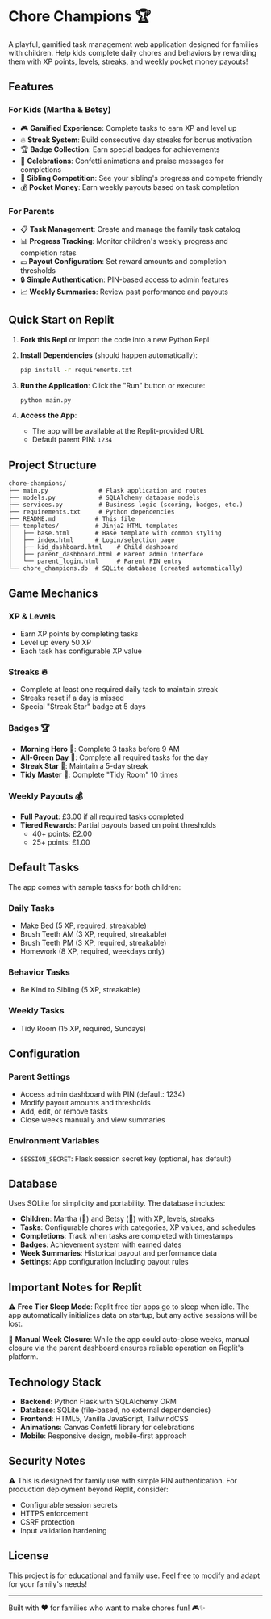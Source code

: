 # Chore Champions 🏆

A playful, gamified task management web application designed for families with children. Help kids complete daily chores and behaviors by rewarding them with XP points, levels, streaks, and weekly pocket money payouts!

## Features

### For Kids (Martha & Betsy)
- 🎮 **Gamified Experience**: Complete tasks to earn XP and level up
- 🔥 **Streak System**: Build consecutive day streaks for bonus motivation  
- 🏆 **Badge Collection**: Earn special badges for achievements
- 🎉 **Celebrations**: Confetti animations and praise messages for completions
- 👥 **Sibling Competition**: See your sibling's progress and compete friendly
- 💰 **Pocket Money**: Earn weekly payouts based on task completion

### For Parents
- 📋 **Task Management**: Create and manage the family task catalog
- 📊 **Progress Tracking**: Monitor children's weekly progress and completion rates
- 💷 **Payout Configuration**: Set reward amounts and completion thresholds
- 🔒 **Simple Authentication**: PIN-based access to admin features
- 📈 **Weekly Summaries**: Review past performance and payouts

## Quick Start on Replit

1. **Fork this Repl** or import the code into a new Python Repl

2. **Install Dependencies** (should happen automatically):
   ```bash
   pip install -r requirements.txt
   ```

3. **Run the Application**:
   Click the "Run" button or execute:
   ```bash
   python main.py
   ```

4. **Access the App**:
   - The app will be available at the Replit-provided URL
   - Default parent PIN: `1234`

## Project Structure

```
chore-champions/
├── main.py              # Flask application and routes
├── models.py            # SQLAlchemy database models
├── services.py          # Business logic (scoring, badges, etc.)
├── requirements.txt     # Python dependencies
├── README.md           # This file
├── templates/          # Jinja2 HTML templates
│   ├── base.html       # Base template with common styling
│   ├── index.html      # Login/selection page
│   ├── kid_dashboard.html    # Child dashboard
│   ├── parent_dashboard.html # Parent admin interface
│   └── parent_login.html     # Parent PIN entry
└── chore_champions.db  # SQLite database (created automatically)
```

## Game Mechanics

### XP & Levels
- Earn XP points by completing tasks
- Level up every 50 XP
- Each task has configurable XP value

### Streaks 🔥
- Complete at least one required daily task to maintain streak
- Streaks reset if a day is missed
- Special "Streak Star" badge at 5 days

### Badges 🏆
- **Morning Hero** 🥇: Complete 3 tasks before 9 AM
- **All-Green Day** 💯: Complete all required tasks for the day
- **Streak Star** 🌟: Maintain a 5-day streak
- **Tidy Master** 🧹: Complete "Tidy Room" 10 times

### Weekly Payouts 💰
- **Full Payout**: £3.00 if all required tasks completed
- **Tiered Rewards**: Partial payouts based on point thresholds
  - 40+ points: £2.00
  - 25+ points: £1.00

## Default Tasks

The app comes with sample tasks for both children:

### Daily Tasks
- Make Bed (5 XP, required, streakable)
- Brush Teeth AM (3 XP, required, streakable)  
- Brush Teeth PM (3 XP, required, streakable)
- Homework (8 XP, required, weekdays only)

### Behavior Tasks
- Be Kind to Sibling (5 XP, streakable)

### Weekly Tasks
- Tidy Room (15 XP, required, Sundays)

## Configuration

### Parent Settings
- Access admin dashboard with PIN (default: 1234)
- Modify payout amounts and thresholds
- Add, edit, or remove tasks
- Close weeks manually and view summaries

### Environment Variables
- `SESSION_SECRET`: Flask session secret key (optional, has default)

## Database

Uses SQLite for simplicity and portability. The database includes:
- **Children**: Martha (🦊) and Betsy (🐣) with XP, levels, streaks
- **Tasks**: Configurable chores with categories, XP values, and schedules
- **Completions**: Track when tasks are completed with timestamps
- **Badges**: Achievement system with earned dates
- **Week Summaries**: Historical payout and performance data
- **Settings**: App configuration including payout rules

## Important Notes for Replit

⚠️ **Free Tier Sleep Mode**: Replit free tier apps go to sleep when idle. The app automatically initializes data on startup, but any active sessions will be lost.

🔄 **Manual Week Closure**: While the app could auto-close weeks, manual closure via the parent dashboard ensures reliable operation on Replit's platform.

## Technology Stack

- **Backend**: Python Flask with SQLAlchemy ORM
- **Database**: SQLite (file-based, no external dependencies)
- **Frontend**: HTML5, Vanilla JavaScript, TailwindCSS
- **Animations**: Canvas Confetti library for celebrations
- **Mobile**: Responsive design, mobile-first approach

## Security Notes

⚠️ This is designed for family use with simple PIN authentication. For production deployment beyond Replit, consider:
- Configurable session secrets
- HTTPS enforcement  
- CSRF protection
- Input validation hardening

## License

This project is for educational and family use. Feel free to modify and adapt for your family's needs!

---

Built with ❤️ for families who want to make chores fun! 🎮✨